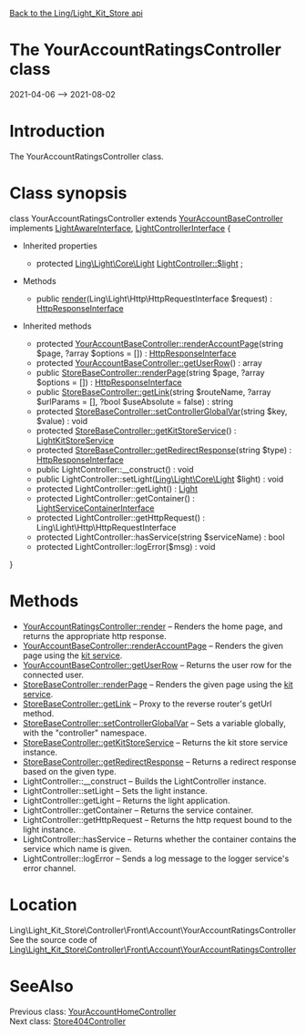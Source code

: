 [Back to the Ling/Light_Kit_Store api](https://github.com/lingtalfi/Light_Kit_Store/blob/master/doc/api/Ling/Light_Kit_Store.md)



The YourAccountRatingsController class
================
2021-04-06 --> 2021-08-02






Introduction
============

The YourAccountRatingsController class.



Class synopsis
==============


class <span class="pl-k">YourAccountRatingsController</span> extends [YourAccountBaseController](https://github.com/lingtalfi/Light_Kit_Store/blob/master/doc/api/Ling/Light_Kit_Store/Controller/Front/Account/YourAccountBaseController.md) implements [LightAwareInterface](https://github.com/lingtalfi/Light/blob/master/doc/api/Ling/Light/Core/LightAwareInterface.md), [LightControllerInterface](https://github.com/lingtalfi/Light/blob/master/doc/api/Ling/Light/Controller/LightControllerInterface.md) {

- Inherited properties
    - protected [Ling\Light\Core\Light](https://github.com/lingtalfi/Light/blob/master/doc/api/Ling/Light/Core/Light.md) [LightController::$light](#property-light) ;

- Methods
    - public [render](https://github.com/lingtalfi/Light_Kit_Store/blob/master/doc/api/Ling/Light_Kit_Store/Controller/Front/Account/YourAccountRatingsController/render.md)(Ling\Light\Http\HttpRequestInterface $request) : [HttpResponseInterface](https://github.com/lingtalfi/Light/blob/master/doc/api/Ling/Light/Http/HttpResponseInterface.md)

- Inherited methods
    - protected [YourAccountBaseController::renderAccountPage](https://github.com/lingtalfi/Light_Kit_Store/blob/master/doc/api/Ling/Light_Kit_Store/Controller/Front/Account/YourAccountBaseController/renderAccountPage.md)(string $page, ?array $options = []) : [HttpResponseInterface](https://github.com/lingtalfi/Light/blob/master/doc/api/Ling/Light/Http/HttpResponseInterface.md)
    - protected [YourAccountBaseController::getUserRow](https://github.com/lingtalfi/Light_Kit_Store/blob/master/doc/api/Ling/Light_Kit_Store/Controller/Front/Account/YourAccountBaseController/getUserRow.md)() : array
    - public [StoreBaseController::renderPage](https://github.com/lingtalfi/Light_Kit_Store/blob/master/doc/api/Ling/Light_Kit_Store/Controller/StoreBaseController/renderPage.md)(string $page, ?array $options = []) : [HttpResponseInterface](https://github.com/lingtalfi/Light/blob/master/doc/api/Ling/Light/Http/HttpResponseInterface.md)
    - public [StoreBaseController::getLink](https://github.com/lingtalfi/Light_Kit_Store/blob/master/doc/api/Ling/Light_Kit_Store/Controller/StoreBaseController/getLink.md)(string $routeName, ?array $urlParams = [], ?bool $useAbsolute = false) : string
    - protected [StoreBaseController::setControllerGlobalVar](https://github.com/lingtalfi/Light_Kit_Store/blob/master/doc/api/Ling/Light_Kit_Store/Controller/StoreBaseController/setControllerGlobalVar.md)(string $key, $value) : void
    - protected [StoreBaseController::getKitStoreService](https://github.com/lingtalfi/Light_Kit_Store/blob/master/doc/api/Ling/Light_Kit_Store/Controller/StoreBaseController/getKitStoreService.md)() : [LightKitStoreService](https://github.com/lingtalfi/Light_Kit_Store/blob/master/doc/api/Ling/Light_Kit_Store/Service/LightKitStoreService.md)
    - protected [StoreBaseController::getRedirectResponse](https://github.com/lingtalfi/Light_Kit_Store/blob/master/doc/api/Ling/Light_Kit_Store/Controller/StoreBaseController/getRedirectResponse.md)(string $type) : [HttpResponseInterface](https://github.com/lingtalfi/Light/blob/master/doc/api/Ling/Light/Http/HttpResponseInterface.md)
    - public LightController::__construct() : void
    - public LightController::setLight([Ling\Light\Core\Light](https://github.com/lingtalfi/Light/blob/master/doc/api/Ling/Light/Core/Light.md) $light) : void
    - protected LightController::getLight() : [Light](https://github.com/lingtalfi/Light/blob/master/doc/api/Ling/Light/Core/Light.md)
    - protected LightController::getContainer() : [LightServiceContainerInterface](https://github.com/lingtalfi/Light/blob/master/doc/api/Ling/Light/ServiceContainer/LightServiceContainerInterface.md)
    - protected LightController::getHttpRequest() : Ling\Light\Http\HttpRequestInterface
    - protected LightController::hasService(string $serviceName) : bool
    - protected LightController::logError($msg) : void

}






Methods
==============

- [YourAccountRatingsController::render](https://github.com/lingtalfi/Light_Kit_Store/blob/master/doc/api/Ling/Light_Kit_Store/Controller/Front/Account/YourAccountRatingsController/render.md) &ndash; Renders the home page, and returns the appropriate http response.
- [YourAccountBaseController::renderAccountPage](https://github.com/lingtalfi/Light_Kit_Store/blob/master/doc/api/Ling/Light_Kit_Store/Controller/Front/Account/YourAccountBaseController/renderAccountPage.md) &ndash; Renders the given page using the [kit service](https://github.com/lingtalfi/Light_Kit).
- [YourAccountBaseController::getUserRow](https://github.com/lingtalfi/Light_Kit_Store/blob/master/doc/api/Ling/Light_Kit_Store/Controller/Front/Account/YourAccountBaseController/getUserRow.md) &ndash; Returns the user row for the connected user.
- [StoreBaseController::renderPage](https://github.com/lingtalfi/Light_Kit_Store/blob/master/doc/api/Ling/Light_Kit_Store/Controller/StoreBaseController/renderPage.md) &ndash; Renders the given page using the [kit service](https://github.com/lingtalfi/Light_Kit).
- [StoreBaseController::getLink](https://github.com/lingtalfi/Light_Kit_Store/blob/master/doc/api/Ling/Light_Kit_Store/Controller/StoreBaseController/getLink.md) &ndash; Proxy to the reverse router's getUrl method.
- [StoreBaseController::setControllerGlobalVar](https://github.com/lingtalfi/Light_Kit_Store/blob/master/doc/api/Ling/Light_Kit_Store/Controller/StoreBaseController/setControllerGlobalVar.md) &ndash; Sets a variable globally, with the "controller" namespace.
- [StoreBaseController::getKitStoreService](https://github.com/lingtalfi/Light_Kit_Store/blob/master/doc/api/Ling/Light_Kit_Store/Controller/StoreBaseController/getKitStoreService.md) &ndash; Returns the kit store service instance.
- [StoreBaseController::getRedirectResponse](https://github.com/lingtalfi/Light_Kit_Store/blob/master/doc/api/Ling/Light_Kit_Store/Controller/StoreBaseController/getRedirectResponse.md) &ndash; Returns a redirect response based on the given type.
- LightController::__construct &ndash; Builds the LightController instance.
- LightController::setLight &ndash; Sets the light instance.
- LightController::getLight &ndash; Returns the light application.
- LightController::getContainer &ndash; Returns the service container.
- LightController::getHttpRequest &ndash; Returns the http request bound to the light instance.
- LightController::hasService &ndash; Returns whether the container contains the service which name is given.
- LightController::logError &ndash; Sends a log message to the logger service's error channel.





Location
=============
Ling\Light_Kit_Store\Controller\Front\Account\YourAccountRatingsController<br>
See the source code of [Ling\Light_Kit_Store\Controller\Front\Account\YourAccountRatingsController](https://github.com/lingtalfi/Light_Kit_Store/blob/master/Controller/Front/Account/YourAccountRatingsController.php)



SeeAlso
==============
Previous class: [YourAccountHomeController](https://github.com/lingtalfi/Light_Kit_Store/blob/master/doc/api/Ling/Light_Kit_Store/Controller/Front/Account/YourAccountHomeController.md)<br>Next class: [Store404Controller](https://github.com/lingtalfi/Light_Kit_Store/blob/master/doc/api/Ling/Light_Kit_Store/Controller/Front/Store404Controller.md)<br>
